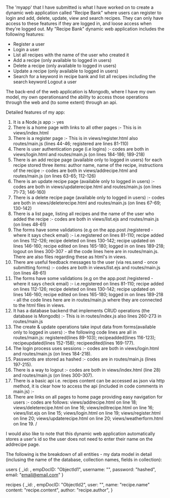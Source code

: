 The 'myapp' that I have submitted is what I have worked on to create a dynamic web application called "Recipe Bank" where users can register to login and add, delete, update, view and search recipes. They can only have access to these features if they are logged in, and loose access when they're logged out.
My "Recipe Bank" dynamic web application includes the following features:

- Register a user
- Login a user
- List all recipes with the name of the user who created it
- Add a recipe (only available to logged in users)
- Delete a recipe (only available to logged in users)
- Update a recipe (only available to logged in users)
- Search for a keyword in recipe bank and list all recipes including the search keyword Logout a user

The back-end of the web application is Mongodb, where I have my own model, my own operationsand the
ability to access those operations through the web and (to some extent) through an api.

Detailed features of my app:

1. It is a Node.js app :- yes
2. There is a home page with links to all other pages :- This is in views/index.html
3. There is a register page :- This is in views/register.html also routes/main.js (lines 44-46; registered are lines 81-110)
4. There is user authentication page (i.e logins) :- codes are both in views/login.html and routes/main.js (on lines 184-186; 189-218)
5. There is an add recipe page (available only to logged in users) for each recipe stored three items:
author name, name of the recipe, instructions of the recipe :- codes are both in views/addrecipe.html and routes/main.js (on lines 63-65; 112-126)
6. There is an update recipe page (available only to logged in users) :- codes are both in views/updaterecipe.html and routes/main.js (on lines 71-73; 146-160)
7. There is a delete recipe page (available only to logged in users) :- codes are both in views/deleterecipe.html and routes/main.js (on lines 67-69; 130-142)
8. There is a list page, listing all recipes and the name of the user who added the recipe :- codes are both in views/list.ejs and routes/main.js (on lines 48-61)
9. The forms have some validations (e.g on the app.post /registered - where it says check email) :- i.e.registered on lines 81-110; recipe added on lines 112-126; recipe deleted on lines 130-142;
recipe updated on lines 146-160; recipe edited on lines 165-180; logged in on lines 189-218; logout on lines 300-307 - all the code lines here are in routes/main.js. There are also files regarding these as html's in views.
10. There are useful feedback messages to the user (via res.send - once submitting forms) :- codes are both in views/list.ejs and routes/main.js (on lines 48-61)
11. The forms have some validations (e.g on the app.post /registered - where it says check email) :- i.e.registered on lines 81-110; recipe added on lines 112-126; recipe deleted on lines 130-142;
recipe updated on lines 146-160; recipe edited on lines 165-180; logged in on lines 189-218 - all the code lines here are in routes/main.js where they are connected to the html files in views.
12. It has a database backend that implements CRUD operations (the database is Mongodb) :- This is in routes/index.js also lines 260-273 in routes/main.js
13. The create & update operations take input data from forms(available only to logged in users) :- the following code lines are all in routes/main.js: registered(lines 89-103); recipeadded(lines 116-123);
recipeupdated(lines 152-158); recipeedited(lines 169-177).
14. The login process uses sessions :- codes are both in views/login.html and routes/main.js (on lines 184-218).
15. Passwords are stored as hashed :- codes are in routes/main.js (lines 197-215).
16. There is a way to logout :- codes are both in views/index.html (line 28) and routes/main.js (on lines 300-307).
17. There is a basic api i.e. recipes content can be accessed as json via http method, it is clear how to access the api (included in code comments in main.js) :-
18. There are links on all pages to home page providing easy navigation for users :- codes are follows: views/addrecipe.html on line 18; views/deleterecipe.html on line 16; views/editrecipe.html on line 16; views/list.ejs on line 15; views/login.html on line 19; views/register.html on line 20; views/updaterecipe.html on line 20; views/weatherform.html on line 19.
/

I would also like to note that this dynamic web application automatically stores a user's id so the user
does not need to enter their name on the addrecipe page.

The following is the breakdown of all entities - my data model in detail (inclusing the name of the database, collection names, fields in collection):

users
{
_id: ,
empDocID: "ObjectId1",
username: "",
password: "hashed",
email: "email@email.com"
}

recipes
{
_id: ,
empDocID: "ObjectId2",
user: "",
name: "recipe.name"
content: "recipe.content",
author: "recipe.author",
}
